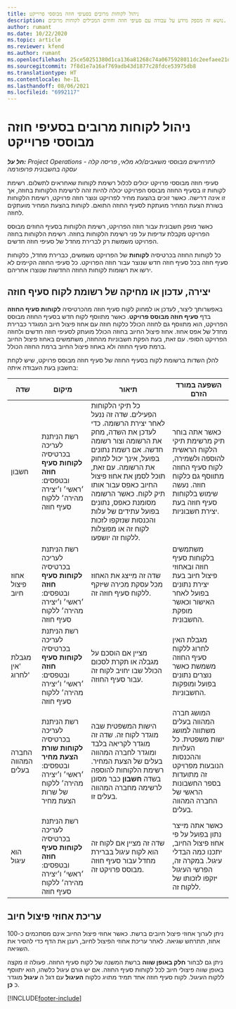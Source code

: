 ```yaml
---
title: ניהול לקוחות מרובים בסעיפי חוזה מבוססי פרוייקט
description: נושא זה מספק מידע על עבודה עם סעיפי חוזה וחוזים המכילים לקוחות מרובים.
author: rumant
ms.date: 10/22/2020
ms.topic: article
ms.reviewer: kfend
ms.author: rumant
ms.openlocfilehash: 25ce50251380d1ca136a81268c74a0675928011dc2eefaee21df83cdd62845a9
ms.sourcegitcommit: 7f8d1e7a16af769adb43d1877c28fdce53975db8
ms.translationtype: HT
ms.contentlocale: he-IL
ms.lasthandoff: 08/06/2021
ms.locfileid: "6992117"
---
```

# <a name="manage-multiple-customers-on-project-based-contract-lines"></a>ניהול לקוחות מרובים בסעיפי חוזה מבוססי פרוייקט

_**חל על:** Project Operations לתרחישים מבוססי משאבים/לא מלאי, פריסה קלה - עסקה בחשבונית פרופורמה_

סעיפי חוזה מבוססי פרויקט יכולים לכלול רשימת לקוחות שאחראים לתשלום. רשימת לקוחות זו בסעיף החוזה מבוסס הפרויקט יכולה להיות זהה לרשימת הלקוחות בחוזה, אך זו אינה דרישה. כאשר זוכים בהצעת מחיר לפרויקט ונוצר חוזה פרויקט, רשימת הלקוחות בשורת הצעת המחיר מועתקת לסעיף החוזה התואם. לקוחות בהצעת המחיר מועתקים לחוזה.

כאשר מופק חשבונית עבור חוזה הפרויקט, רשימת הלקוחות בסעיף החוזים מבוסס הפרויקט מקבלת עדיפות על פני רשימת הלקוחות בחוזה. רשימת הלקוחות בחוזה הפרויקט משמשת רק לברירת מחדל של סעיפי חוזה חדשים.

כל לקוחות החוזה בכרטיסיה **לקוחות** של הפרויקט משמשים, כברירת מחדל, כלקוחות סעיף חוזה בכל סעיף חוזה חדש שנוצר עבור חוזה הפרויקט. כל סעיפי החוזה הקיימים לא ירשו את רשומות לקוחות החוזה החדשות שנוצרו אחריהם.

## <a name="create-update-or-delete-a-contract-line-customer-record"></a>יצירה, עדכון או מחיקה של רשומת לקוח סעיף חוזה

באפשרותך ליצור, לעדכן או למחוק לקוח סעיף חוזה מהכרטיסיה **לקוחות סעיף החוזה** בדף **סעיף חוזה מבוסס פרויקט**. כאשר מתווסף לקוח חדש בסעיף החוזה מבוסס הפרויקט, הוא מתווסף גם לחוזה הכולל כלקוח חוזה עם אחוז פיצול חיוב המוגדר כברירת מחדל של אפס אחוז. אחוז פיצול החיוב בחוזה הכולל מועתק לסעיפי חוזה חדשים ולחוזה הפרויקט הסופי. עם זאת, בעת הפקת חשבוניות מהחוזה, משתמשים באחוז פיצול החיוב ברמת סעיף החוזה ולא באחוז פיצול החיוב ברמת החוזה הכולל. 

להלן השדות ברשומת לקוח בסעיף החוזה של סעיף חוזה מבוסס פרויקט, שיש לקחת בחשבון בעת העבודה איתה:

| שדה | מיקום | תיאור | השפעה במורד הזרם |
| --- | --- | --- | --- |
| חשבון | רשת הניתנת לעריכה בכרטיסיה **לקוחות סעיף חוזה** ובטפסים: ׳ראשי׳ ו׳יצירה מהירה׳ ללקוח סעיף חוזה | כל תיקי הלקוחות הפעילים. שדה זה ננעל לאחר יצירת הרשומה. כדי לעדכן את השדה, מחק את הרשומה וצור רשומה חדשה. אם רשמת נתונים בפועל, אינך יכול למחוק את הרשומה. עם זאת, תוכל לסמן את אחוז פיצול החיוב כאפס עבור אותו תיק לקוח. כאשר הרשומה מסומנת כאפס, נתונים בפועל עתידים של עלות והכנסות שנזקפו לזכות לקוח זה או מפוצלות ללקוח זה יושפעו. | כאשר אתה בוחר תיק מרשימת תיקי הלקוח הראשית להוספה ולשמירה, לקוח סעיף החוזה מתווסף גם כלקוח חוזה. נעשה שימוש בלקוחות סעיף חוזה בעת יצירת חשבוניות. |
| אחוז פיצול חיוב | רשת הניתנת לעריכה בכרטיסיה **לקוחות סעיף חוזה** ובטפסים: ׳ראשי׳ ו׳יצירה מהירה׳ ללקוח סעיף חוזה | שדה זה מייצג את האחוז מכל עסקת מכירה שיזקף ללקוח סעיף חוזה זה. | משתמשים בלקוחות סעיף חוזה ובאחוזי פיצול חיוב בעת יצירת נתונים בפועל לאחר האישור וכאשר מופקת החשבונית. |
| מגבלת 'אין לחרוג' | רשת הניתנת לעריכה בכרטיסיה **לקוחות סעיף חוזה** ובטפסים: ׳ראשי׳ ו׳יצירה מהירה׳ ללקוח סעיף חוזה | מציין אם הוסכם על מגבלה או תקרת לסכום הכולל שבו יחויב לקוח זה עבור סעיף החוזה. | מגבלת האין לחרוג ללקוח סעיף החוזה משמשת כאשר נוצרים נתונים בפועל ומופקות החשבוניות. |
| החברה המהווה בעלים | רשת הניתנת לעריכה בכרטיסיה **לקוחות שורת הצעת מחיר** ובטפסים: ׳ראשי׳ ו׳יצירה מהירה׳ ללקוח של שרות הצעת מחיר | הישות המשפטית שבה מוגדר לקוח זה. שדה זה מוגדר לקריאה בלבד ומוגדר לחברה המהווה בעלים של הצעת המחיר. רשימת הלקוחות להוספה בשדה **חשבון** כבר מסונן לרשימה מחברה המהווה בעלים זו. | המושג חברה המהווה בעלים משתווה למושג ישות משפטית. כל העלויות וההכנסות הנובעות מפרויקט זה מתועדות בספר החשבונות הראשי של החברה המהווה בעלים. |
| הוא עיגול | רשת הניתנת לעריכה בכרטיסיה **לקוחות סעיף חוזה** ובטפסים: ׳ראשי׳ ו׳יצירה מהירה׳ ללקוח סעיף חוזה | שדה זה מציין אם לקוח זה הוא לקוח עיגול בברירת מחדל עבור סעיף חוזה מבוסס פרויקט זה. | כאשר אתה מייצר נתון בפועל על פי אחוז פיצול החיוב, יתכנו כמה הבדלי עיגול. במקרה זה, הפרשי העיגול יזקפו לזכותו של ללקוח זה. |

## <a name="edit-billing-split-percentages"></a>עריכת אחוזי פיצול חיוב

ניתן לערוך אחוזי פיצול חיובים ברשת. כאשר אחוזי פיצול החיוב אינם מסתכמים כ-100 אחוז, תתרחש שגיאה. לאחר עריכת אחוזי הפיצול לחיוב, רענן את הדף כדי להסיר את השגיאה.

ניתן גם לבחור **חלק באופן שווה** ברשת המשנה של לקוח סעיף החוזה. פעולה זו מקצה באופן שווה פיצולי חיוב לכל לקוחות סעיף החוזה. אם יש גורם עיגול כלשהו, הוא יתווסף ללקוח העיגול. לקוח סעיף חוזה אחד תמיד מתויג כלקוח **העיגול** עם דגל ה **עיגול** מוגדר כ **כן**.


[!INCLUDE[footer-include](../includes/footer-banner.md)]